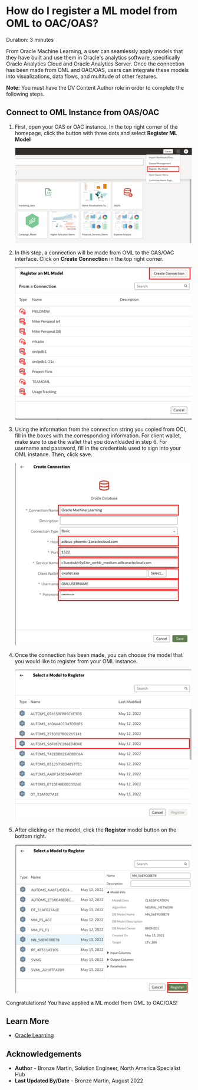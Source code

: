 # How do I register a ML model from OML to OAC/OAS?
Duration: 3 minutes

From Oracle Machine Learning, a user can seamlessly apply models that they have built and use them in Oracle's analytics software, specifically Oracle Analytics Cloud and Oracle Analytics Server. Once the connection has been made from OML and OAC/OAS, users can integrate these models into visualizations, data flows, and multitude of other features. 

**Note:** You must have the DV Content Author role in order to complete the following steps.

## Connect to OML Instance from OAS/OAC 

1. First, open your OAS or OAC instance. In the top right corner of the homepage, click the button with three dots and select **Register ML Model**

    ![Register ML Model](images/oas-homepage.png)

2.  In this step, a connection will be made from OML to the OAS/OAC interface. Click on **Create Connection** in the top right corner. 
    
    ![Establish connection to OML](images/find-connection.png)

3.  Using the information from the connection string you copied from OCI, fill in the boxes with the corresponding information. For client wallet, make sure to use the wallet that you downloaded in step 6. For username and password, fill in the credentials used to sign into your OML instance. Then, click save. 

    ![Fill in the Credentials](images/credential-fill.png)

4. Once the connection has been made, you can choose the model that you would like to register from your OML instance. 

    ![Pick the Model](images/select-model.png)

5. After clicking on the model, click the **Register** model button on the bottom right. 

    ![Register the model](images/register-model.png)

Congratulations! You have applied a ML model from OML to OAC/OAS!

## Learn More

* [Oracle Learning](https://www.youtube.com/watch?v=quIUPzcCaOw)

## Acknowledgements
* **Author** - Bronze Martin, Solution Engineer, North America Specialist Hub
* **Last Updated By/Date** - Bronze Martin, August 2022